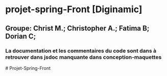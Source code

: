 # projet-spring-Front [Diginamic]

## Groupe: Christ M.; Christopher A.; Fatima B; Dorian C;

### La documentation et les commentaires du code sont dans à retrouver dans jsdoc manquante dans conception-maquettes
#   P r o j e t - S p r i n g - F r o n t  
 